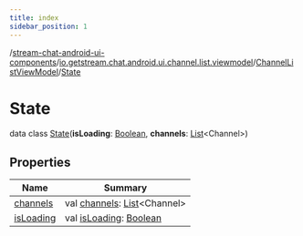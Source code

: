 ```yaml
---
title: index
sidebar_position: 1
---
```

/[stream-chat-android-ui-components](../../../index.md)/[io.getstream.chat.android.ui.channel.list.viewmodel](../../index.md)/[ChannelListViewModel](../index.md)/[State](index.md)  
  
  
  
# State  
data class [State](index.md)(**isLoading**: [Boolean](https://kotlinlang.org/api/latest/jvm/stdlib/kotlin/-boolean/index.html), **channels**: [List](https://kotlinlang.org/api/latest/jvm/stdlib/kotlin.collections/-list/index.html)&lt;Channel&gt;)  
  
## Properties  
  
|  Name |  Summary | 
|---|---|
| <a name="io.getstream.chat.android.ui.channel.list.viewmodel/ChannelListViewModel.State/channels/#/PointingToDeclaration/"></a>[channels](channels.md)| <a name="io.getstream.chat.android.ui.channel.list.viewmodel/ChannelListViewModel.State/channels/#/PointingToDeclaration/"></a>val [channels](channels.md): [List](https://kotlinlang.org/api/latest/jvm/stdlib/kotlin.collections/-list/index.html)&lt;Channel&gt;|
| <a name="io.getstream.chat.android.ui.channel.list.viewmodel/ChannelListViewModel.State/isLoading/#/PointingToDeclaration/"></a>[isLoading](isLoading.md)| <a name="io.getstream.chat.android.ui.channel.list.viewmodel/ChannelListViewModel.State/isLoading/#/PointingToDeclaration/"></a>val [isLoading](isLoading.md): [Boolean](https://kotlinlang.org/api/latest/jvm/stdlib/kotlin/-boolean/index.html)|

